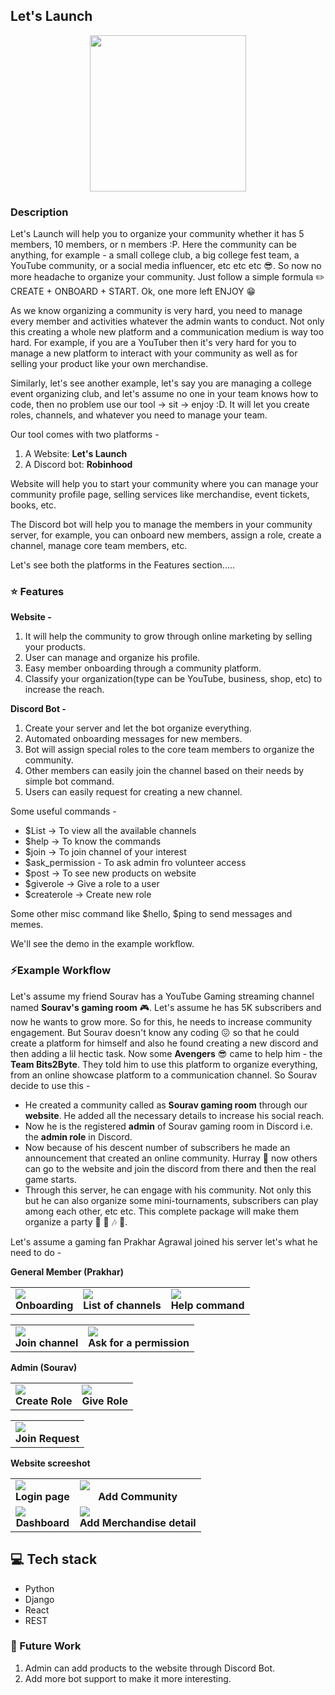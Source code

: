 ## Let's Launch

<p align="center">
  <img height = 250 src="https://i.imgur.com/MSXBg9U.png" />
</p>

### Description 

Let's Launch will help you to organize your community whether it has 5 members, 10 members, or n members :P. Here the community can be anything, for example - a small college club, a big college fest team, a YouTube community, or a social media influencer, etc etc etc :sunglasses:. So now no more headache to organize your community. Just follow a simple formula :pencil2: CREATE + ONBOARD + START. Ok, one more left ENJOY :grin:

As we know organizing a community is very hard, you need to manage every member and activities whatever the admin wants to conduct. Not only this creating a whole new platform and a communication medium is way too hard. For example, if you are a YouTuber then it's very hard for you to manage a new platform to interact with your community as well as for selling your product like your own merchandise. 

Similarly, let's see another example, let's say you are managing a college event organizing club, and let's assume no one in your team knows how to code, then no problem use our tool -> sit -> enjoy :D. It will let you create roles, channels, and whatever you need to manage your team.

Our tool comes with two platforms - 
1. A Website: **Let's Launch**
2. A Discord bot: **Robinhood**

Website will help you to start your community where you can manage your community profile page, selling services like merchandise, event tickets, books, etc. 

The Discord bot will help you to manage the members in your community server, for example, you can onboard new members, assign a role, create a channel, manage core team members, etc.

Let's see both the platforms in the Features section.....

### :star: Features 

**Website -**

1. It will help the community to grow through online marketing by selling your products.
2. User can manage and organize his profile.
3. Easy member onboarding through a community platform.
4. Classify your organization(type can be YouTube, business, shop, etc) to increase the reach.

**Discord Bot -**

1. Create your server and let the bot organize everything. 
2. Automated onboarding messages for new members.
3. Bot will assign special roles to the core team members to organize the community.
4. Other members can easily join the channel based on their needs by simple bot command.
5. Users can easily request for creating a new channel.

Some useful commands - 
- $List -> To view all the available channels
- $help -> To know the commands
- $join -> To join channel of your interest
- $ask_permission - To ask admin fro volunteer access 
- $post -> To see new products on website
- $giverole -> Give a role to a user 
- $createrole -> Create new role

Some other misc command like $hello, $ping to send messages and memes.

We'll see the demo in the example workflow.

### ⚡Example Workflow 

Let's assume my friend Sourav has a YouTube Gaming streaming channel named **Sourav's gaming room** :video_game:. Let's assume he has 5K subscribers and now he wants to grow more. So for this, he needs to increase community engagement. But Sourav doesn't know any coding :confounded: so that he could create a platform for himself and also he found creating a new discord and then adding a lil hectic task. 
Now some **Avengers** :sunglasses: came to help him - the **Team Bits2Byte**. They told him to use this platform to organize everything, from an online showcase platform to a communication channel. 
So Sourav decide to use this - 
- He created a community called as **Sourav gaming room** through our **website**. He added all the necessary details to increase his social reach. 
- Now he is the registered **admin** of Sourav gaming room in Discord i.e. the **admin role** in Discord.
- Now because of his descent number of subscribers he made an announcement that created an online community. Hurray :see_no_evil: now others can go to the website and join the discord from there and then the real game starts.
-  Through this server, he can engage with his community. Not only this but he can also organize some mini-tournaments, subscribers can play among each other, etc etc. This complete package will make them organize a party :flashlight: :stars: :notes: :guitar:.

Let's assume a gaming fan Prakhar Agrawal joined his server let's what he need to do - 

**General Member (Prakhar)**
<table>
     <tr>
          <td><img src="https://i.imgur.com/d4eZOgM.png" /><br /><center><b>Onboarding</b></center></td>
          <td><img src="https://i.imgur.com/eunn5HR.png" /><br /><center><b>List of channels</b></center></td>
          <td><img src="https://i.imgur.com/hcVC9Yw.png" /><br /><center><b>Help command</b></center></td>
     </tr>
</table>
<table>
     <tr>
          <td><img src="https://i.imgur.com/wE4KLrh.png" /><br /><center><b>Join channel</b></center></td>
          <td><img src="https://i.imgur.com/LlVLswU.png" /><br /><center><b>Ask for a permission</b></center></td>
     </tr>
</table>

**Admin (Sourav)**
<table>
     <tr>
          <td><img src="https://i.imgur.com/faf6I8k.png" /><br /><center><b>Create Role</b></center></td>
          <td><img src="https://i.imgur.com/l8YrrxV.png" /><br /><center><b>Give Role</b></center></td>
     </tr>
</table>
<table>
     <tr>
          <td><img src="https://i.imgur.com/9j3UtU5.png" /><br /><center><b>Join Request</b></center></td>
     </tr>
</table>

**Website screeshot**

<table>
     <tr>
          <td><img src="https://i.imgur.com/dyZ2S9Y.png" /><br /><center><b>Login page</b></center></td>
          <td><img src="https://i.imgur.com/4OQ5EUT.png" /><br /><center><b>Add Community</b></center></td>
     </tr>
     <tr>
          <td><img src="https://i.imgur.com/6GmPZDd.png" /><br /><center><b>Dashboard</b></center></td>
          <td><img src="https://i.imgur.com/Rstblyz.png" /><br /><center><b>Add Merchandise detail</b></center></td>
     </tr>
</table>

## :computer: Tech stack
* Python
* Django
* React
* REST


### :satellite: Future Work

1. Admin can add products to the website through Discord Bot.
2. Add more bot support to make it more interesting.

